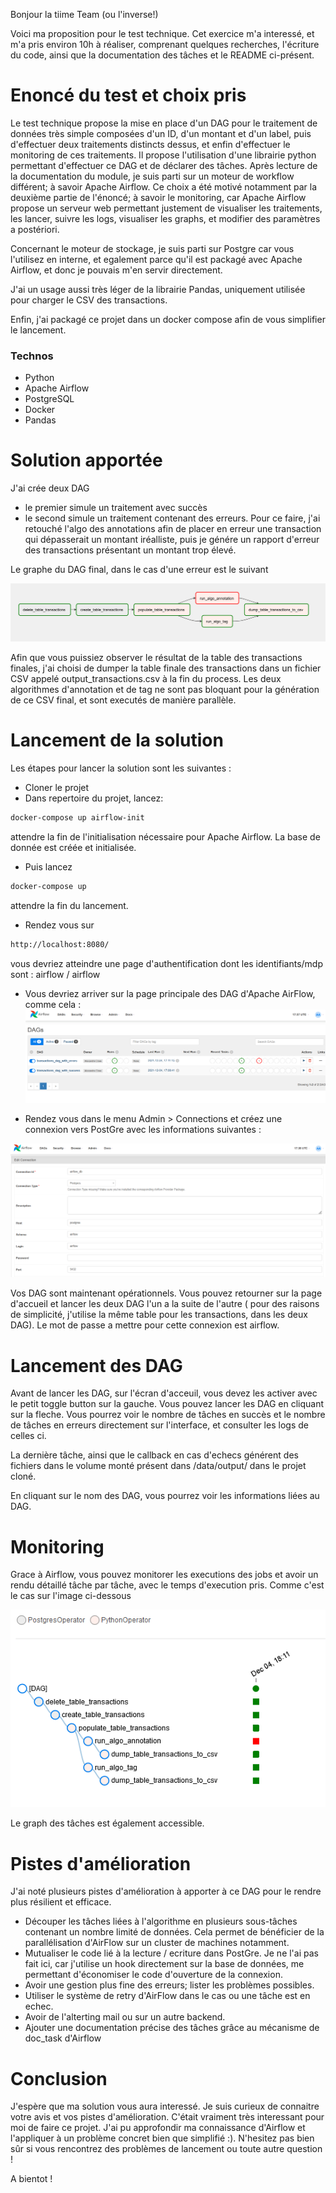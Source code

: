Bonjour la tiime Team (ou l'inverse!)

Voici ma proposition pour le test technique. Cet exercice m'a interessé, et 
m'a pris environ 10h à réaliser, comprenant quelques recherches, l'écriture du code, ainsi
que la documentation des tâches et le README ci-présent. 

# Enoncé du test et choix pris

Le test technique propose la mise en place d'un DAG pour le traitement 
de données très simple composées d'un ID, d'un montant et d'un label, puis d'effectuer
deux traitements distincts dessus, et enfin 
d'effectuer le monitoring de ces traitements. 
Il propose l'utilisation d'une librairie python permettant d'effectuer ce DAG et 
de déclarer des tâches. Après lecture de la documentation du module, je suis parti sur un 
moteur de workflow différent; à savoir Apache Airflow. Ce choix a été motivé notamment 
par la deuxième partie de l'énoncé; à savoir le monitoring, car Apache Airflow propose
un serveur web permettant justement de visualiser les traitements, les lancer, suivre les 
logs, visualiser les graphs, et modifier des paramètres a postériori. 

Concernant le moteur de stockage, je suis parti sur Postgre car vous l'utilisez en interne, 
et egalement parce qu'il est packagé avec Apache Airflow, et donc je pouvais m'en servir directement. 

J'ai un usage aussi très léger de la librairie Pandas, uniquement utilisée pour charger le CSV des transactions. 

Enfin, j'ai packagé ce projet dans un docker compose afin de vous simplifier le lancement.

### Technos 

- Python
- Apache Airflow
- PostgreSQL
- Docker
- Pandas

# Solution apportée

J'ai crée deux DAG

- le premier simule un traitement avec succès
- le second simule un traitement contenant des erreurs. Pour ce faire, j'ai retouché l'algo
des annotations afin de placer en erreur une transaction qui dépasserait un montant iréalliste, puis
je génére un rapport d'erreur des transactions présentant un montant trop élevé. 

Le graphe du DAG final, dans le cas d'une erreur est le suivant 

![Alt text](images/graph_avec_erreur.png?raw=true "Graph")

Afin que vous puissiez observer le résultat de la table des transactions finales, j'ai choisi de dumper la table finale des transactions
dans un fichier CSV appelé output_transactions.csv à la fin du process.
Les deux algorithmes d'annotation et de tag ne sont pas bloquant pour la génération de ce 
CSV final, et sont executés de manière parallèle. 

# Lancement de la solution

Les étapes pour lancer la solution sont les suivantes :

- Cloner le projet
- Dans repertoire du projet, lancez: 
```sh
docker-compose up airflow-init
```
attendre la fin de l'initialisation nécessaire pour Apache Airflow. La base de donnée 
est créée et initialisée.
- Puis lancez 
```sh
docker-compose up 
```
attendre la fin du lancement. 
- Rendez vous sur 
```sh
http://localhost:8080/
```
vous devriez atteindre une page d'authentification dont les identifiants/mdp sont :
 airflow / airflow

- Vous devriez arriver sur la page principale des DAG d'Apache AirFlow, comme cela : 
![Alt text](images/acceuil.png?raw=true "DAG")

- Rendez vous dans le menu Admin > Connections et créez une connexion vers PostGre 
avec les informations suivantes : 

![Alt text](images/connexion_db.png?raw=true "Graph")

Vos DAG sont maintenant opérationnels. Vous pouvez retourner sur la page d'accueil et lancer
les deux DAG l'un a la suite de l'autre ( pour des raisons de simplicité, j'utilise la même table pour les transactions, dans les 
deux DAG). Le mot de passe a mettre pour cette connexion est airflow.

# Lancement des DAG

Avant de lancer les DAG, sur l'écran d'acceuil, vous devez les activer avec le petit toggle button sur la gauche.
Vous pouvez lancer les DAG en cliquant sur la fleche. Vous pourrez voir le nombre de tâches en succès et le nombre de 
tâches en erreurs directement sur l'interface, et consulter les logs de celles ci. 

La dernière tâche, ainsi que le callback en cas d'echecs générent des fichiers dans le volume monté présent dans /data/output/ 
dans le projet cloné. 

En cliquant sur le nom des DAG, vous pourrez voir les informations liées au DAG.

# Monitoring
Grace à Airflow, vous pouvez monitorer les executions des jobs et avoir un rendu détaillé tâche par tâche, 
avec le temps d'execution pris. Comme c'est le cas sur l'image ci-dessous

![Alt text](images/details.png?raw=true "Graph")

Le graph des tâches est également accessible. 

# Pistes d'amélioration

J'ai noté plusieurs pistes d'amélioration à apporter à ce DAG pour le rendre plus résilient et efficace.

- Découper les tâches liées à l'algorithme en plusieurs sous-tâches contenant un nombre limité de données. Cela permet
de bénéficier de la parallélisation d'AirFlow sur un cluster de machines notamment. 
- Mutualiser le code lié à la lecture / ecriture dans PostGre. Je ne l'ai pas fait ici, car j'utilise un hook directement 
sur la base de données, me permettant d'économiser le code d'ouverture de la connexion. 
- Avoir une gestion plus fine des erreurs; lister les problèmes possibles. 
- Utiliser le système de retry d'AirFlow dans le cas ou une tâche est en echec. 
- Avoir de l'alterting mail ou sur un autre backend. 
- Ajouter une documentation précise des tâches grâce au mécanisme de doc_task d'Airflow

# Conclusion

J'espère que ma solution vous aura interessé. Je suis curieux de connaitre votre avis et 
vos pistes d'amélioration. C'était vraiment très interessant pour moi de faire ce projet. J'ai 
pu approfondir ma connaissance d'Airflow et l'appliquer à un problème concret bien que simplifié :).
N'hesitez pas bien sûr si vous rencontrez des problèmes de lancement ou toute autre question ! 


A bientot !

